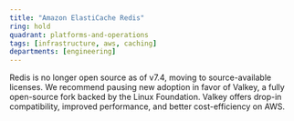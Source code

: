 ```yaml
---
title: "Amazon ElastiCache Redis"
ring: hold
quadrant: platforms-and-operations
tags: [infrastructure, aws, caching]
departments: [engineering]
---
```


Redis is no longer open source as of v7.4, moving to source-available licenses. 
We recommend pausing new adoption in favor of Valkey, a fully open-source fork backed by the Linux Foundation. 
Valkey offers drop-in compatibility, improved performance, and better cost-efficiency on AWS.